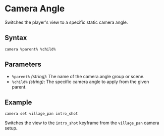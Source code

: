 # Camera Angle

Switches the player's view to a specific static camera angle.

## Syntax

`camera %parent% %child%`

## Parameters

- `%parent%` _(string)_: The name of the camera angle group or scene.
- `%child%` _(string)_: The specific camera angle to apply from the given parent.

## Example

`camera set village_pan intro_shot`

Switches the view to the `intro_shot` keyframe from the `village_pan` camera setup.
